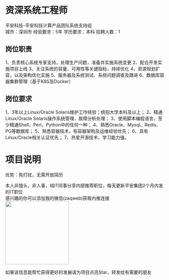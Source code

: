 # 资深系统工程师
平安科技-平安科技计算产品团队系统支持组  
城市：深圳市 经验要求：5年 学历要求：本科  招聘人数：1

## 岗位职责
1、负责核心系统专家支持，处理生产问题，准备并实施系统变更
 2、配合开发实施项目上线
 3、关注系统的容量、可用性等关键指标，持续优化
 4、资源规划扩容，以及架构优化实施
 5、服务器及系统测试、系统问题调查及跟进
 6、数据库容器集群管理（基于K8S及Docker）

## 岗位要求
1、3年以上Linux/Oracle Solaris维护工作经验；统招大学本科及以上；
 2、精通Linux/Oracle Solaris操作系统管理，故障分析处理；
 3、使用脚本编程语言，至少精通Shell，Perl，Python中的任何一种；
 4、熟悉Oracle、Mysql、Redis、PG等数据库；
 5、熟悉容器技术，有容器架构及运维经验优先；
 6、具有Linux/Oracle相关认证优先；
 7、热爱开源技术，学习能力强。

# 项目说明

优势：免打扰，无需开放简历

本人非猎头，非人事，纯IT同事分享内部推荐职位，每天更新平安集团2个月内发的IT职位  
感兴趣的你可以添加我的微信(zaqweb)获取内推连接  
<img src="https://github.com/zaqweb/PA-IT-JOBS/blob/master/WechatICode.jpeg"  height="200" width="200">

如果该信息能帮忙获得更好的发展请为项目点亮Star，转发给有需要的朋友




